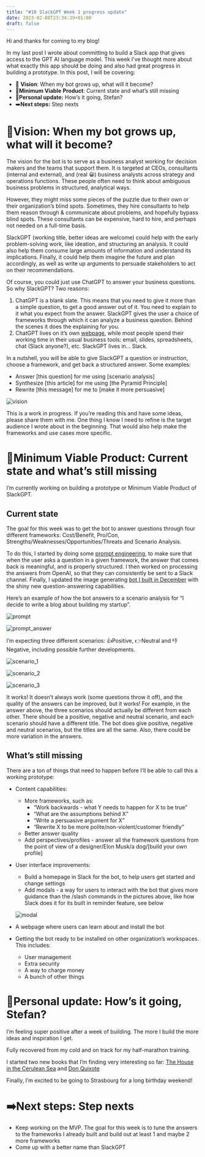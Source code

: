 ```yaml
---
title: "#10 SlackGPT Week 1 progress update"
date: 2023-02-08T23:34:39+01:00
draft: false
---
```

Hi and thanks for coming to my blog!

In my last post I wrote about committing to build a Slack app that gives access to the GPT AI language model. This week I’ve thought more about what exactly this app should be doing and also had great progress in building a prototype. In this post, I will be covering:

- 🔭 **Vision**: When my bot grows up, what will it become?
- 🛴**Minimum Viable** **Product**: Current state and what’s still missing
- 🗿**Personal update:** How’s it going, Stefan?
- ➡️**Next steps:** Step nexts

# 🔭Vision: When my bot grows up, what will it become?

The vision for the bot is to serve as a business analyst working for decision makers and the teams that support them. It is targeted at CEOs, consultants (internal and external), and (real 😀) business analysts across strategy and operations functions. These people often need to think about ambiguous business problems in structured, analytical ways. 

However, they might miss some pieces of the puzzle due to their own or their organization’s blind spots. Sometimes, they hire consultants to help them reason through & communicate about problems, and hopefully bypass blind spots. These consultants can be expensive, hard to hire, and perhaps not needed on a full-time basis. 

SlackGPT (working title, better ideas are welcome) could help with the early problem-solving work, like ideation, and structuring an analysis. It could also help them consume large amounts of information and understand its implications. Finally, it could help them imagine the future and plan accordingly, as well as write up arguments to persuade stakeholders to act on their recommendations. 

Of course, you could just use ChatGPT to answer your business questions. So why SlackGPT? Two reasons: 

1. ChatGPT is a blank slate. This means that you need to give it more than a simple question, to get a good answer out of it. You need to explain to it what you expect from the answer. SlackGPT gives the user a choice of frameworks through which it can analyze a business question. Behind the scenes it does the explaining for you. 
2. ChatGPT lives on it’s own [webpage](https://chat.openai.com/chat), while most people spend their working time in their usual business tools: email, slides, spreadsheets, chat (Slack anyone?), etc. SlackGPT lives in… Slack. 

In a nutshell, you will be able to give SlackGPT a question or instruction, choose a framework, and get back a structured answer. Some examples:

- Answer [this question] for me using [scenario analysis]
- Synthesize [this article] for me using [the Pyramid Principle]
- Rewrite [this message] for me to [make it more persuasive]

![vision](/slackgpt_w1/vision.png#center)

This is a work in progress. If you’re reading this and have some ideas, please share them with me. One thing I know I need to refine is the target audience I wrote about in the beginning. That would also help make the frameworks and use cases more specific. 

# 🛴**Minimum Viable** **Product**: Current state and what’s still missing

I’m currently working on building a prototype or Minimum Viable Product of SlackGPT. 

## Current state

The goal for this week was to get the bot to answer questions through four different frameworks: Cost/Benefit, Pro/Con, Strengths/Weaknesses/Opportunities/Threats and Scenario Analysis. 

To do this, I started by doing some [prompt engineering](https://help.openai.com/en/articles/6654000-best-practices-for-prompt-engineering-with-openai-api), to make sure that when the user asks a question in a given framework, the answer that comes back is meaningful, and is properly structured. I then worked on processing the answers from OpenAI, so that they can consistently be sent to a Slack channel. Finally, I updated the image generating [bot I built in December](http://www.scortescu.com/posts/chatbot/#what-i-learned-by-building-an-ai-powered-chat-bot) with the shiny new question-answering capabilities.  

Here’s an example of how the bot answers to a scenario analysis for “I decide to write a blog about building my startup”. 

![prompt](/slackgpt_w1/prompt.png#center)

![prompt_answer](/slackgpt_w1/prompt_answer.png#center)

I’m expecting three different scenarios: 👍Positive, 👉Neutral and 👎Negative, including possible further developments.

![scenario_1](/slackgpt_w1/scenario_1.png#center)

![scenario_2](/slackgpt_w1/scenario_2.png#center)

![scenario_3](/slackgpt_w1/scenario_3.png#center)


It works! It doesn’t always work (some questions throw it off), and the quality of the answers can be improved, but it works! For example, in the answer above, the three scenarios should actually be different from each other. There should be a positive, negative and neutral scenario, and each scenario should have a different title. The bot does give positive, negative and neutral scenarios, but the titles are all the same. Also, there could be more variation in the answers. 

## What’s still missing

There are a ton of things that need to happen before I’ll be able to call this a working prototype:

- Content capabilities:
    - More frameworks, such as:
        - “Work backwards - what Y needs to happen for X to be true”
        - “What are the assumptions behind X”
        - “Write a persuasive argument for X”
        - “Rewrite X to be more polite/non-violent/customer friendly”
    - Better answer quality
    - Add perspectives/profiles - answer all the framework questions from the point of view of a designer/Elon Musk/a dog/[build your own profile]
- User interface improvements:
    - Build a homepage in Slack for the bot, to help users get started and change settings
    - Add modals - a way for users to interact with the bot that gives more guidance than the /slash commands in the pictures above, like how Slack does it for its built in reminder feature, see below
    
    ![modal](/slackgpt_w1/modal.png#center)
    
- A webpage where users can learn about and install the bot
- Getting the bot ready to be installed on other organization’s workspaces. This includes:
    - User management
    - Extra security
    - A way to charge money
    - A bunch of other things

# 🗿**Personal update:** How’s it going, Stefan?

I’m feeling super positive after a week of building. The more I build the more ideas and inspiration I get. 

Fully recovered from my cold and on track for my half-marathon training.

I started two new books that I’m finding very interesting so far: [The House in the Cerulean Sea](https://www.goodreads.com/book/show/45047384-the-house-in-the-cerulean-sea) and [Don Quixote](https://www.goodreads.com/book/show/3836.Don_Quixote) 

Finally, I’m excited to be going to Strasbourg for a long birthday weekend!

# ➡️**Next steps:** Step nexts

- Keep working on the MVP. The goal for this week is to tune the answers to the frameworks I already built and build out at least 1 and maybe 2 more frameworks
- Come up with a better name than SlackGPT